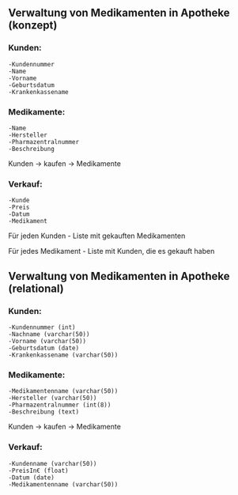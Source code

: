 ## Verwaltung von Medikamenten in Apotheke (konzept) ##

### Kunden:  ###
	-Kundennummer  
	-Name  
	-Vorname  
	-Geburtsdatum  
	-Krankenkassename  

### Medikamente:  ###
	-Name  
	-Hersteller  
	-Pharmazentralnummer  
	-Beschreibung  

Kunden -> kaufen -> Medikamente

### Verkauf:  ###
	-Kunde  
	-Preis  
	-Datum  
	-Medikament  

Für jeden Kunden - Liste mit gekauften Medikamenten

Für jedes Medikament - Liste mit Kunden, die es gekauft haben


## Verwaltung von Medikamenten in Apotheke (relational) ##

### Kunden:  ###
	-Kundennummer (int)  
	-Nachname (varchar(50))  
	-Vorname (varchar(50))  
	-Geburtsdatum (date)  
	-Krankenkassename (varchar(50))  

### Medikamente:  ###
	-Medikamentenname (varchar(50))  
	-Hersteller (varchar(50))  
	-Pharmazentralnummer (int(8))  
	-Beschreibung (text)  

Kunden -> kaufen -> Medikamente

### Verkauf:  ###
	-Kundenname (varchar(50))  
	-PreisIn€ (float)  
	-Datum (date)  
	-Medikamentenname (varchar(50))  
